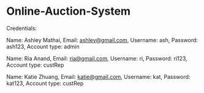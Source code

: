 # Online-Auction-System
Credentials:

Name: Ashley Mathai,
Email: ashley@gmail.com,
Username: ash,
Password: ash123,
Account type: admin

Name: Ria Anand,
Email: ria@gmail.com,
Username: ri,
Password: ri123,
Account type: custRep 

Name: Katie Zhuang, 
Email: katie@gmail.com,
Username: kat,
Password: kat123,
Account type: custRep
